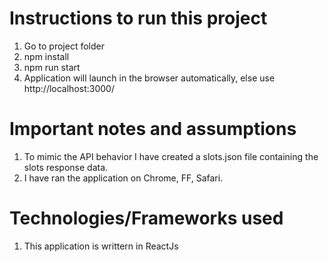 # Instructions to run this project
1. Go to project folder
2. npm install
3. npm run start
4. Application will launch in the browser automatically, else use http://localhost:3000/

# Important notes and assumptions
1. To mimic the API behavior I have created a slots.json file containing the slots response data.
2. I have ran the application on Chrome, FF, Safari.

# Technologies/Frameworks used
1. This application is writtern in ReactJs